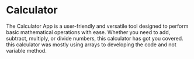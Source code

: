 # Calculator
The Calculator App is a user-friendly and versatile tool designed to perform basic mathematical operations with ease. Whether you need to add, subtract, multiply, or divide numbers, this calculator has got you covered.  
this calculator was mostly using arrays to developing the code and not variable method.